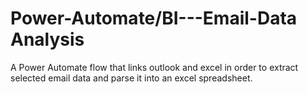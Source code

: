 # Power-Automate/BI---Email-Data Analysis
A Power Automate flow that links outlook and excel in order to extract selected email data and parse it into an excel spreadsheet. 
